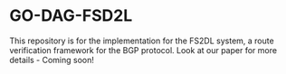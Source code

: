 # GO-DAG-FSD2L
This repository is for the implementation for the FS2DL system, a route verification framework for the BGP protocol. Look at our paper for more details - Coming soon!
